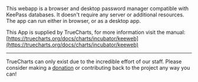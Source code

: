 This webapp is a browser and desktop password manager compatible with KeePass databases. It doesn't require any server or additional resources. The app can run either in browser, or as a desktop app.

This App is supplied by TrueCharts, for more information visit the manual: [https://truecharts.org/docs/charts/incubator/keeweb](https://truecharts.org/docs/charts/incubator/keeweb)

---

TrueCharts can only exist due to the incredible effort of our staff.
Please consider making a [donation](https://truecharts.org/docs/about/sponsor) or contributing back to the project any way you can!
